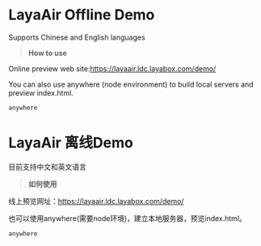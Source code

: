 # LayaAir Offline Demo

Supports Chinese and English languages



> **How to use**
>

Online preview web site:https://layaair.ldc.layabox.com/demo/

You can also use anywhere (node environment) to build local servers and preview index.html.

```java
anywhere
```





# LayaAir 离线Demo

目前支持中文和英文语言



> **如何使用**

线上预览网址：https://layaair.ldc.layabox.com/demo/

也可以使用anywhere(需要node环境)，建立本地服务器，预览index.html。

```java
anywhere
```

